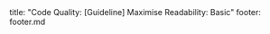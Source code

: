 <frontmatter>
title: "Code Quality: [Guideline] Maximise Readability: Basic"
footer: footer.md
</frontmatter>

<include src="container-inPage-asFlat.md" boilerplate />